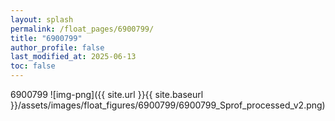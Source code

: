 ```yaml
---
layout: splash
permalink: /float_pages/6900799/
title: "6900799"
author_profile: false
last_modified_at: 2025-06-13
toc: false
---
```

 
6900799
![img-png]({{ site.url }}{{ site.baseurl }}/assets/images/float_figures/6900799/6900799_Sprof_processed_v2.png)
